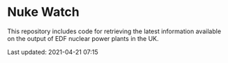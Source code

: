 # Nuke Watch

This repository includes code for retrieving the latest information available on the output of EDF nuclear power plants in the UK.

Last updated: 2021-04-21 07:15